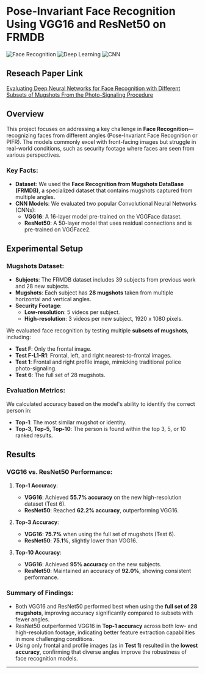 # Pose-Invariant Face Recognition Using VGG16 and ResNet50 on FRMDB

![Face Recognition](https://img.icons8.com/ios/50/000000/face-id.png) ![Deep Learning](https://img.icons8.com/ios-filled/50/000000/neural-network.png) ![CNN](https://img.icons8.com/ios-filled/50/000000/artificial-intelligence.png)

## Reseach Paper Link

[Evaluating Deep Neural Networks for Face Recognition with Different Subsets of Mugshots From the Photo-Signaling Procedure](https://ieeexplore.ieee.org/abstract/document/10405736)

## Overview

This project focuses on addressing a key challenge in **Face Recognition**—recognizing faces from different angles (Pose-Invariant Face Recognition or PIFR). The models commonly excel with front-facing images but struggle in real-world conditions, such as security footage where faces are seen from various perspectives.

### Key Facts:
- **Dataset**: We used the **Face Recognition from Mugshots DataBase (FRMDB)**, a specialized dataset that contains mugshots captured from multiple angles.
- **CNN Models**: We evaluated two popular Convolutional Neural Networks (CNNs):
  - **VGG16**: A 16-layer model pre-trained on the VGGFace dataset.
  - **ResNet50**: A 50-layer model that uses residual connections and is pre-trained on VGGFace2.
  
## Experimental Setup

### Mugshots Dataset:

- **Subjects**: The FRMDB dataset includes 39 subjects from previous work and 28 new subjects.
- **Mugshots**: Each subject has **28 mugshots** taken from multiple horizontal and vertical angles.
- **Security Footage**: 
  - **Low-resolution**: 5 videos per subject.
  - **High-resolution**: 3 videos per new subject, 1920 x 1080 pixels.
  
We evaluated face recognition by testing multiple **subsets of mugshots**, including:
  - **Test F**: Only the frontal image.
  - **Test F-L1-R1**: Frontal, left, and right nearest-to-frontal images.
  - **Test 1**: Frontal and right profile image, mimicking traditional police photo-signaling.
  - **Test 6**: The full set of 28 mugshots.

### Evaluation Metrics:
We calculated accuracy based on the model's ability to identify the correct person in:
- **Top-1**: The most similar mugshot or identity.
- **Top-3, Top-5, Top-10**: The person is found within the top 3, 5, or 10 ranked results.

## Results

### VGG16 vs. ResNet50 Performance:

1. **Top-1 Accuracy**:
   - **VGG16**: Achieved **55.7% accuracy** on the new high-resolution dataset (Test 6).
   - **ResNet50**: Reached **62.2% accuracy**, outperforming VGG16.
   
2. **Top-3 Accuracy**:
   - **VGG16**: **75.7%** when using the full set of mugshots (Test 6).
   - **ResNet50**: **75.1%**, slightly lower than VGG16.

3. **Top-10 Accuracy**:
   - **VGG16**: Achieved **95% accuracy** on the new subjects.
   - **ResNet50**: Maintained an accuracy of **92.0%**, showing consistent performance.

### Summary of Findings:
- Both VGG16 and ResNet50 performed best when using the **full set of 28 mugshots**, improving accuracy significantly compared to subsets with fewer angles.
- ResNet50 outperformed VGG16 in **Top-1 accuracy** across both low- and high-resolution footage, indicating better feature extraction capabilities in more challenging conditions.
- Using only frontal and profile images (as in **Test 1**) resulted in the **lowest accuracy**, confirming that diverse angles improve the robustness of face recognition models.

---

